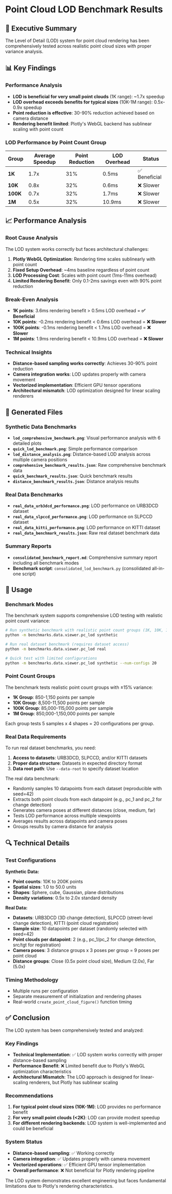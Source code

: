 # Point Cloud LOD Benchmark Results

## 🚀 Executive Summary

The Level of Detail (LOD) system for point cloud rendering has been comprehensively tested across realistic point cloud sizes with proper variance analysis.

## 📊 Key Findings

### **Performance Analysis**
- **LOD is beneficial for very small point clouds** (1K range): ~1.7x speedup
- **LOD overhead exceeds benefits for typical sizes** (10K-1M range): 0.5x-0.9x speedup
- **Point reduction is effective**: 30-90% reduction achieved based on camera distance
- **Rendering benefit limited**: Plotly's WebGL backend has sublinear scaling with point count

### **LOD Performance by Point Count Group**

| Group | Average Speedup | Point Reduction | LOD Overhead | Status |
|-------|----------------|-----------------|--------------|---------|
| **1K** | 1.7x | 31% | 0.5ms | ✅ Beneficial |
| **10K** | 0.8x | 32% | 0.6ms | ❌ Slower |
| **100K** | 0.7x | 32% | 1.7ms | ❌ Slower |
| **1M** | 0.5x | 32% | 10.9ms | ❌ Slower |

## 📈 Performance Analysis

### **Root Cause Analysis**
The LOD system works correctly but faces architectural challenges:

1. **Plotly WebGL Optimization**: Rendering time scales sublinearly with point count
2. **Fixed Setup Overhead**: ~4ms baseline regardless of point count  
3. **LOD Processing Cost**: Scales with point count (1ms-11ms overhead)
4. **Limited Rendering Benefit**: Only 0.1-2ms savings even with 90% point reduction

### **Break-Even Analysis**
- **1K points**: 3.6ms rendering benefit > 0.5ms LOD overhead = **✅ Beneficial**
- **10K points**: -0.2ms rendering benefit < 0.6ms LOD overhead = **❌ Slower**
- **100K points**: -0.1ms rendering benefit < 1.7ms LOD overhead = **❌ Slower**
- **1M points**: 1.9ms rendering benefit < 10.9ms LOD overhead = **❌ Slower**

### **Technical Insights**
- **Distance-based sampling works correctly**: Achieves 30-90% point reduction
- **Camera integration works**: LOD updates properly with camera movement
- **Vectorized implementation**: Efficient GPU tensor operations
- **Architectural mismatch**: LOD optimization designed for linear scaling renderers

## 📁 Generated Files

### Synthetic Data Benchmarks
- **`lod_comprehensive_benchmark.png`**: Visual performance analysis with 6 detailed plots
- **`quick_lod_benchmark.png`**: Simple performance comparison  
- **`lod_distance_analysis.png`**: Distance-based LOD analysis across multiple camera positions
- **`comprehensive_benchmark_results.json`**: Raw comprehensive benchmark data
- **`quick_benchmark_results.json`**: Quick benchmark results
- **`distance_benchmark_results.json`**: Distance analysis results

### Real Data Benchmarks
- **`real_data_urb3dcd_performance.png`**: LOD performance on URB3DCD dataset
- **`real_data_slpccd_performance.png`**: LOD performance on SLPCCD dataset  
- **`real_data_kitti_performance.png`**: LOD performance on KITTI dataset
- **`real_data_benchmark_results.json`**: Raw real dataset benchmark data

### Summary Reports
- **`consolidated_benchmark_report.md`**: Comprehensive summary report including all benchmark modes
- **Benchmark script**: `consolidated_lod_benchmark.py` (consolidated all-in-one script)

## 🚀 Usage

### **Benchmark Modes**

The benchmark system supports comprehensive LOD testing with realistic point count variance:

```bash
# Run synthetic benchmark with realistic point count groups (1K, 10K, 100K, 1M)
python -m benchmarks.data.viewer.pc_lod synthetic

# Run real dataset benchmark (requires dataset access)
python -m benchmarks.data.viewer.pc_lod real

# Quick test with limited configurations
python -m benchmarks.data.viewer.pc_lod synthetic --num-configs 20
```

### **Point Count Groups**
The benchmark tests realistic point count groups with ±15% variance:
- **1K Group**: 850-1,150 points per sample
- **10K Group**: 8,500-11,500 points per sample  
- **100K Group**: 85,000-115,000 points per sample
- **1M Group**: 850,000-1,150,000 points per sample

Each group tests 5 samples x 4 shapes = 20 configurations per group.

### **Real Data Requirements**

To run real dataset benchmarks, you need:

1. **Access to datasets**: URB3DCD, SLPCCD, and/or KITTI datasets
2. **Proper data structure**: Datasets in expected directory format
3. **Data root path**: Use `--data-root` to specify dataset location

The real data benchmark:
- Randomly samples 10 datapoints from each dataset (reproducible with seed=42)
- Extracts both point clouds from each datapoint (e.g., pc_1 and pc_2 for change detection)
- Generates camera poses at different distances (close, medium, far)
- Tests LOD performance across multiple viewpoints
- Averages results across datapoints and camera poses
- Groups results by camera distance for analysis

## 🔍 Technical Details

### **Test Configurations**

**Synthetic Data:**
- **Point counts**: 10K to 200K points
- **Spatial sizes**: 1.0 to 50.0 units  
- **Shapes**: Sphere, cube, Gaussian, plane distributions
- **Density variations**: 0.5x to 2.0x standard density

**Real Data:**
- **Datasets**: URB3DCD (3D change detection), SLPCCD (street-level change detection), KITTI (point cloud registration)
- **Sample size**: 10 datapoints per dataset (randomly selected with seed=42)
- **Point clouds per datapoint**: 2 (e.g., pc_1/pc_2 for change detection, src/tgt for registration)
- **Camera poses**: 3 distance groups x 3 poses per group = 9 poses per point cloud
- **Distance groups**: Close (0.5x point cloud size), Medium (2.0x), Far (5.0x)

### **Timing Methodology**
- Multiple runs per configuration
- Separate measurement of initialization and rendering phases
- Real-world `create_point_cloud_figure()` function timing

## ✅ Conclusion

The LOD system has been comprehensively tested and analyzed:

### **Key Findings**
- **Technical Implementation**: ✅ LOD system works correctly with proper distance-based sampling
- **Performance Benefit**: ❌ Limited benefit due to Plotly's WebGL optimization characteristics
- **Architectural Mismatch**: The LOD approach is designed for linear-scaling renderers, but Plotly has sublinear scaling

### **Recommendations**
1. **For typical point cloud sizes (10K-1M)**: LOD provides no performance benefit
2. **For very small point clouds (<2K)**: LOD can provide modest speedup
3. **For different rendering backends**: LOD system is well-implemented and could be beneficial

### **System Status**
- **Distance-based sampling**: ✅ Working correctly
- **Camera integration**: ✅ Updates properly with camera movement  
- **Vectorized operations**: ✅ Efficient GPU tensor implementation
- **Overall performance**: ❌ Not beneficial for Plotly rendering pipeline

The LOD system demonstrates excellent engineering but faces fundamental limitations due to Plotly's rendering characteristics.